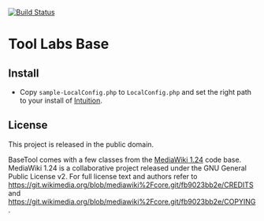 [![Build Status](https://travis-ci.org/Krinkle/toollabs-base.svg?branch=master)](https://travis-ci.org/Krinkle/toollabs-base)

# Tool Labs Base

## Install
* Copy `sample-LocalConfig.php` to `LocalConfig.php` and set the right path to your install of [Intuition](https://github.com/Krinkle/intuition).

## License

This project is released in the public domain.

BaseTool comes with a few classes from the [MediaWiki 1.24](https://www.mediawiki.org/) code base. MediaWiki 1.24 is a collaborative project released under the GNU General Public License v2. For full license text and authors refer to https://git.wikimedia.org/blob/mediawiki%2Fcore.git/fb9023bb2e/CREDITS and https://git.wikimedia.org/blob/mediawiki%2Fcore.git/fb9023bb2e/COPYING.
